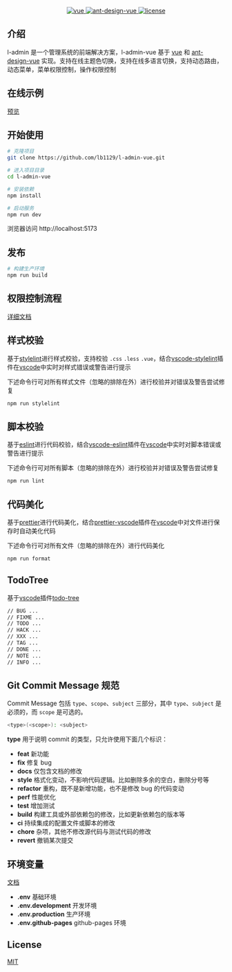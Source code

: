 <p align="center">
  <a href="https://github.com/vuejs/core">
    <img src="https://img.shields.io/badge/vue-3.3.2-brightgreen.svg" alt="vue">
  </a>
  <a href="https://github.com/vueComponent/ant-design-vue">
    <img src="https://img.shields.io/badge/antv-3.2.20-brightgreen.svg" alt="ant-design-vue">
  </a>
  <a href="https://github.com/lb1129/l-admin-vue/blob/master/LICENSE">
    <img src="https://img.shields.io/github/license/mashape/apistatus.svg" alt="license">
  </a>
</p>

## 介绍

l-admin 是一个管理系统的前端解决方案，l-admin-vue 基于 [vue](https://github.com/vuejs/core) 和 [ant-design-vue](https://github.com/vueComponent/ant-design-vue) 实现。支持在线主题色切换，支持在线多语言切换，支持动态路由，动态菜单，菜单权限控制，操作权限控制

## 在线示例

[预览](https://lb1129.github.io/l-admin-vue/)

## 开始使用

```sh
# 克隆项目
git clone https://github.com/lb1129/l-admin-vue.git

# 进入项目目录
cd l-admin-vue

# 安装依赖
npm install

# 启动服务
npm run dev
```

浏览器访问 http://localhost:5173

## 发布

```sh
# 构建生产环境
npm run build
```

## 权限控制流程

[详细文档](./PermissionFlow.md)

## 样式校验

基于[stylelint](https://stylelint.io/)进行样式校验，支持校验 `.css` `.less` `.vue`，结合[vscode-stylelint](https://marketplace.visualstudio.com/items?itemName=stylelint.vscode-stylelint)插件在[vscode](https://code.visualstudio.com/)中实时对样式错误或警告进行提示

下述命令行可对所有样式文件（忽略的排除在外）进行校验并对错误及警告尝试修复

```sh
npm run stylelint
```

## 脚本校验

基于[eslint](https://eslint.org/)进行代码校验，结合[vscode-eslint](https://marketplace.visualstudio.com/items?itemName=dbaeumer.vscode-eslint)插件在[vscode](https://code.visualstudio.com/)中实时对脚本错误或警告进行提示

下述命令行可对所有脚本（忽略的排除在外）进行校验并对错误及警告尝试修复

```sh
npm run lint
```

## 代码美化

基于[prettier](https://prettier.io/)进行代码美化，结合[prettier-vscode](https://marketplace.visualstudio.com/items?itemName=esbenp.prettier-vscode)插件在[vscode](https://code.visualstudio.com/)中对文件进行保存时自动美化代码

下述命令行可对所有文件（忽略的排除在外）进行代码美化

```sh
npm run format
```

## TodoTree

基于[vscode](https://code.visualstudio.com/)插件[todo-tree](https://marketplace.visualstudio.com/items?itemName=Gruntfuggly.todo-tree)

```sh
// BUG ...
// FIXME ...
// TODO ...
// HACK ...
// XXX ...
// TAG ...
// DONE ...
// NOTE ...
// INFO ...
```

## Git Commit Message 规范

Commit Message 包括 `type`、`scope`、`subject` 三部分，其中 `type`、`subject` 是必须的，而 `scope` 是可选的。

```sh
<type>(<scope>): <subject>
```

**type** 用于说明 commit 的类型，只允许使用下面几个标识：

- **feat** 新功能
- **fix** 修复 bug
- **docs** 仅包含文档的修改
- **style** 格式化变动，不影响代码逻辑。比如删除多余的空白，删除分号等
- **refactor** 重构，既不是新增功能，也不是修改 bug 的代码变动
- **perf** 性能优化
- **test** 增加测试
- **build** 构建工具或外部依赖包的修改，比如更新依赖包的版本等
- **ci** 持续集成的配置文件或脚本的修改
- **chore** 杂项，其他不修改源代码与测试代码的修改
- **revert** 撤销某次提交

## 环境变量

[文档](https://cn.vitejs.dev/guide/env-and-mode.html)

- **.env** 基础环境
- **.env.development** 开发环境
- **.env.production** 生产环境
- **.env.github-pages** github-pages 环境

## License

[MIT](https://github.com/lb1129/l-admin-vue/blob/master/LICENSE)
